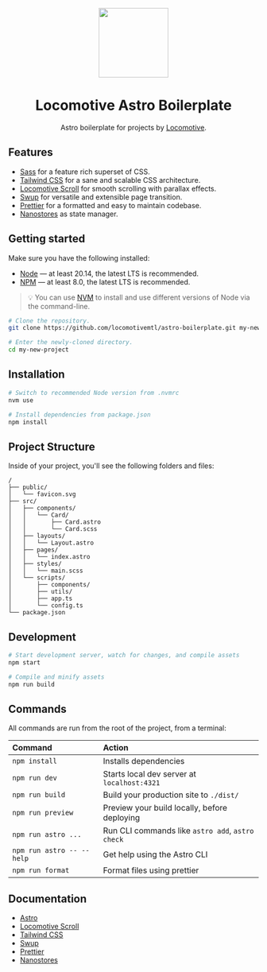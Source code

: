 <p align="center">
    <a href="https://github.com/locomotivemtl/locomotive-boilerplate">
        <img src="https://user-images.githubusercontent.com/4596862/54868065-c2aea200-4d5e-11e9-9ce3-e0013c15f48c.png" height="140">
    </a>
</p>
<h1 align="center">Locomotive Astro Boilerplate</h1>
<p align="center">Astro boilerplate for projects by <a href="https://locomotive.ca/">Locomotive</a>.</p>

## Features

-   [Sass] for a feature rich superset of CSS.
-   [Tailwind CSS] for a sane and scalable CSS architecture.
-   [Locomotive Scroll] for smooth scrolling with parallax effects.
-   [Swup] for versatile and extensible page transition.
-   [Prettier] for a formatted and easy to maintain codebase.
-   [Nanostores] as state manager.

## Getting started

Make sure you have the following installed:

-   [Node] — at least 20.14, the latest LTS is recommended.
-   [NPM] — at least 8.0, the latest LTS is recommended.

> 💡 You can use [NVM] to install and use different versions of Node via the command-line.

```sh
# Clone the repository.
git clone https://github.com/locomotivemtl/astro-boilerplate.git my-new-project

# Enter the newly-cloned directory.
cd my-new-project
```

## Installation

```sh
# Switch to recommended Node version from .nvmrc
nvm use

# Install dependencies from package.json
npm install
```

## Project Structure

Inside of your project, you'll see the following folders and files:

```text
/
├── public/
│   └── favicon.svg
├── src/
│   ├── components/
│   │   └── Card/
│   │       ├── Card.astro
│   │       └── Card.scss
│   ├── layouts/
│   │   └── Layout.astro
│   ├── pages/
│   │   └── index.astro
│   ├── styles/
│   │   └── main.scss
│   └── scripts/
│       ├── components/
│       ├── utils/
│       ├── app.ts
│       └── config.ts
└── package.json
```

## Development

```sh
# Start development server, watch for changes, and compile assets
npm start

# Compile and minify assets
npm run build
```

## Commands

All commands are run from the root of the project, from a terminal:

| Command                   | Action                                           |
| :------------------------ | :----------------------------------------------- |
| `npm install`             | Installs dependencies                            |
| `npm run dev`             | Starts local dev server at `localhost:4321`      |
| `npm run build`           | Build your production site to `./dist/`          |
| `npm run preview`         | Preview your build locally, before deploying     |
| `npm run astro ...`       | Run CLI commands like `astro add`, `astro check` |
| `npm run astro -- --help` | Get help using the Astro CLI                     |
| `npm run format`          | Format files using prettier                      |

## Documentation

-   [Astro]
-   [Locomotive Scroll]
-   [Tailwind CSS]
-   [Swup]
-   [Prettier]
-   [Nanostores]

[Astro]: https://docs.astro.build/en/getting-started/
[Tailwind CSS]: https://tailwindcss.com/docs/installation
[Locomotive Scroll]: https://scroll.locomotive.ca/docs
[Sass]: https://sass-lang.com/
[Swup]: https://swup.js.org/getting-started/
[Node]: https://nodejs.org/
[NPM]: https://npmjs.com/
[NVM]: https://github.com/nvm-sh/nvm
[Prettier]: https://prettier.io/
[Nanostores]: https://github.com/nanostores/nanostores
